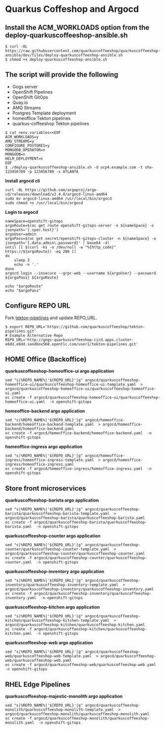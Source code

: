 # Quarkus Coffeshop and Argocd

## Install the ACM_WORKLOADS option from the deploy-quarkuscoffeeshop-ansible.sh

```
$ curl -OL https://raw.githubusercontent.com/quarkuscoffeeshop/quarkuscoffeeshop-ansible/dev/files/deploy-quarkuscoffeeshop-ansible.sh
$ chmod +x deploy-quarkuscoffeeshop-ansible.sh
```
## The script will provide the following
* Gogs server
* OpenShift Pipelines
* OpenShift GitOps
* Quay.io
* AMQ Streams
* Postgres Template deployment
* homeoffice Tekton pipelines
* quarkus-coffeeshop Tekton pipelines
```
$ cat >env.variables<<EOF
ACM_WORKLOADS=y
AMQ_STREAMS=y
CONFIGURE_POSTGRES=y
MONGODB_OPERATOR=n
MONGODB=n
HELM_DEPLOYMENT=n
EOF
$ ./deploy-quarkuscoffeeshop-ansible.sh -d ocp4.example.com -t sha-123456789 -p 123456789 -s ATLANTA
```

**Install argocd cli**
```
curl -OL https://github.com/argoproj/argo-cd/releases/download/v2.4.8/argocd-linux-amd64 
sudo mv argocd-linux-amd64 /usr/local/bin/argocd
sudo chmod +x /usr/local/bin/argocd
```

**Login to argocd**
```
nameSpace=openshift-gitops
argoRoute=$(oc get route openshift-gitops-server -n ${nameSpace} -o jsonpath='{.spec.host}')
argoUser=admin
argoPass=$(oc get secret/openshift-gitops-cluster -n ${nameSpace} -o jsonpath='{.data.admin\.password}' | base64 -d)
until [[ $(curl -ks -o /dev/null -w "%{http_code}"  https://${argoRoute}) -eq 200 ]]
do
    sleep 3
    echo -n '.'
done
argocd login --insecure --grpc-web --username ${argoUser} --password ${argoPass} ${argoRoute}

echo "$argoRoute"
echo "$argoPass"
```



## Configure REPO URL
Fork [tekton-pipelines](https://github.com/quarkuscoffeeshop/tekton-pipelines.git) and update REPO_URL.
```
$ export REPO_URL='https://github.com/quarkuscoffeeshop/tekton-pipelines.git'
# Example Alternative Repo
REPO_URL='http://gogs-quarkuscoffeeshop-cicd.apps.cluster-e6dd.e6dd.sandbox568.opentlc.com/user1/tekton-pipelines.git'
```

## HOME Office (Backoffice)
**quarkuscoffeeshop-homeoffice-ui argo application**  
```
sed "s|%REPO_NAME%|'${REPO_URL}'|g" argocd/quarkuscoffeeshop-homeoffice-ui/quarkuscoffeeshop-homeoffice-ui-template.yaml  > argocd/quarkuscoffeeshop-homeoffice-ui/quarkuscoffeeshop-homeoffice-ui.yaml
oc create -f argocd/quarkuscoffeeshop-homeoffice-ui/quarkuscoffeeshop-homeoffice-ui.yaml  -n openshift-gitops
```

**homeoffice-backend argo application**  
```
sed "s|%REPO_NAME%|'${REPO_URL}'|g" argocd/homeoffice-backend/homeoffice-backend-template.yaml  > argocd/homeoffice-backend/homeoffice-backend.yaml
oc create -f argocd/homeoffice-backend/homeoffice-backend.yaml  -n openshift-gitops
```

**homeoffice-ingress argo application**  
```
sed "s|%REPO_NAME%|'${REPO_URL}'|g" argocd/homeoffice-ingress/homeoffice-ingress-template.yaml  > argocd/homeoffice-ingress/homeoffice-ingress.yaml
oc create -f argocd/homeoffice-ingress/homeoffice-ingress.yaml  -n openshift-gitops
```

## Store front microservices  

**quarkuscoffeeshop-barista argo application**  
```
sed "s|%REPO_NAME%|'${REPO_URL}'|g" argocd/quarkuscoffeeshop-barista/quarkuscoffeeshop-barista-template.yaml  > argocd/quarkuscoffeeshop-barista/quarkuscoffeeshop-barista.yaml
oc create -f argocd/quarkuscoffeeshop-barista/quarkuscoffeeshop-barista.yaml  -n openshift-gitops
```

**quarkuscoffeeshop-counter argo application**  
```
sed "s|%REPO_NAME%|'${REPO_URL}'|g" argocd/quarkuscoffeeshop-counter/quarkuscoffeeshop-counter-template.yaml  > argocd/quarkuscoffeeshop-counter/quarkuscoffeeshop-counter.yaml
oc create -f argocd/quarkuscoffeeshop-counter/quarkuscoffeeshop-counter.yaml  -n openshift-gitops
```

**quarkuscoffeeshop-inventory argo application**  
```
sed "s|%REPO_NAME%|'${REPO_URL}'|g" argocd/quarkuscoffeeshop-inventory/quarkuscoffeeshop-inventory-template.yaml  > argocd/quarkuscoffeeshop-inventory/quarkuscoffeeshop-inventory.yaml
oc create -f argocd/quarkuscoffeeshop-inventory/quarkuscoffeeshop-inventory.yaml  -n openshift-gitops
```


**quarkuscoffeeshop-kitchen argo application**  
```
sed "s|%REPO_NAME%|'${REPO_URL}'|g" argocd/quarkuscoffeeshop-kitchen/quarkuscoffeeshop-kitchen-template.yaml  > argocd/quarkuscoffeeshop-kitchen/quarkuscoffeeshop-kitchen.yaml
oc create -f argocd/quarkuscoffeeshop-kitchen/quarkuscoffeeshop-kitchen.yaml  -n openshift-gitops
```

**quarkuscoffeeshop-web argo application**   
```
sed "s|%REPO_NAME%|'${REPO_URL}'|g" argocd/quarkuscoffeeshop-web/quarkuscoffeeshop-web-template.yaml  > argocd/quarkuscoffeeshop-web/quarkuscoffeeshop-web.yaml
oc create -f argocd/quarkuscoffeeshop-web/quarkuscoffeeshop-web.yaml  -n openshift-gitops
```

## RHEL Edge Pipelines
**quarkuscoffeeshop-majestic-monolith argo application**   
```
sed "s|%REPO_NAME%|'${REPO_URL}'|g" argocd/quarkuscoffeeshop-monolith/quarkuscoffeeshop-monolith-template.yaml  > argocd/quarkuscoffeeshop-monolith/quarkuscoffeeshop-monolith.yaml
oc create -f argocd/quarkuscoffeeshop-monolith/quarkuscoffeeshop-monolith.yaml  -n openshift-gitops
```


